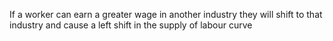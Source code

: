 If a worker can earn a greater wage in another industry they will shift to that industry and cause a left shift in the supply of labour curve